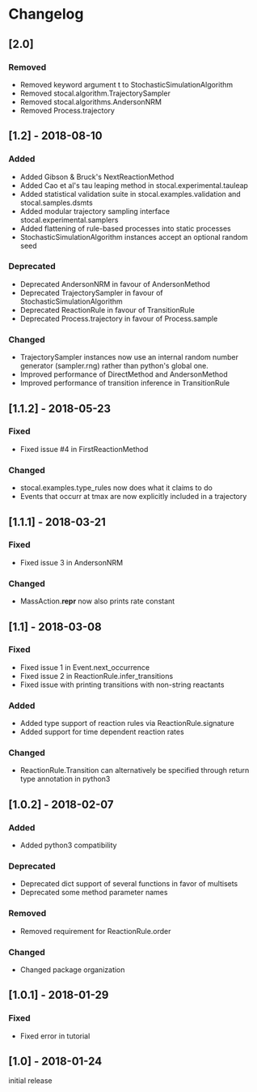 # Changelog

## [2.0]

### Removed
- Removed keyword argument t to StochasticSimulationAlgorithm
- Removed stocal.algorithm.TrajectorySampler
- Removed stocal.algorithms.AndersonNRM
- Removed Process.trajectory

## [1.2] - 2018-08-10

### Added
- Added Gibson & Bruck's NextReactionMethod
- Added Cao et al's tau leaping method in stocal.experimental.tauleap
- Added statistical validation suite in stocal.examples.validation and stocal.samples.dsmts
- Added modular trajectory sampling interface stocal.experimental.samplers
- Added flattening of rule-based processes into static processes
- StochasticSimulationAlgorithm instances accept an optional random seed

### Deprecated
- Deprecated AndersonNRM in favour of AndersonMethod
- Deprecated TrajectorySampler in favour of StochasticSimulationAlgorithm
- Deprecated ReactionRule in favour of TransitionRule
- Deprecated Process.trajectory in favour of Process.sample

### Changed
- TrajectorySampler instances now use an internal random number generator (sampler.rng) rather than python's global one.
- Improved performance of DirectMethod and AndersonMethod
- Improved performance of transition inference in TransitionRule

## [1.1.2] - 2018-05-23

### Fixed
- Fixed issue #4 in FirstReactionMethod

### Changed
- stocal.examples.type_rules now does what it claims to do
- Events that occurr at tmax are now explicitly included in a trajectory


## [1.1.1] - 2018-03-21

### Fixed
- Fixed issue 3 in AndersonNRM

### Changed
- MassAction.__repr__ now also prints rate constant


## [1.1] - 2018-03-08

### Fixed
- Fixed issue 1 in Event.next_occurrence
- Fixed issue 2 in ReactionRule.infer_transitions
- Fixed issue with printing transitions with non-string reactants

### Added
- Added type support of reaction rules via ReactionRule.signature
- Added support for time dependent reaction rates

### Changed
- ReactionRule.Transition can alternatively be specified through return type annotation in python3


## [1.0.2] - 2018-02-07

### Added
- Added python3 compatibility

### Deprecated
- Deprecated dict support of several functions in favor of multisets
- Deprecated some method parameter names

### Removed
- Removed requirement for ReactionRule.order

### Changed
- Changed package organization


## [1.0.1] - 2018-01-29

### Fixed
- Fixed error in tutorial


## [1.0] - 2018-01-24

initial release
